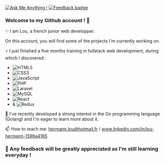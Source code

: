 [![Ask Me Anything !](https://img.shields.io/badge/Ask%20me-anything-1abc9c.svg)](https://GitHub.com/Naereen/ama)
[![Feedback badge](https://img.shields.io/badge/Feedback-appreciated-<#7f00ff>.svg)](https://shields.io/)



### Welcome to my Github account ! 👋


✨ I am Lou, a french junior web developper. 


On this account, you will find some of the projects I'm currently working on. 




⚡ I just finished a five months training in fullstack web development, during which I discovered : 

- ![HTML5](https://img.shields.io/badge/html5-%23E34F26.svg?style=for-the-badge&logo=html5&logoColor=white)
- ![CSS3](https://img.shields.io/badge/css3-%231572B6.svg?style=for-the-badge&logo=css3&logoColor=white)
- ![JavaScript](https://img.shields.io/badge/javascript-%23323330.svg?style=for-the-badge&logo=javascript&logoColor=%23F7DF1E)
- ![PHP](https://img.shields.io/badge/php-%23777BB4.svg?style=for-the-badge&logo=php&logoColor=white) 
- ![Laravel](https://img.shields.io/badge/laravel-%23FF2D20.svg?style=for-the-badge&logo=laravel&logoColor=white)
-  ![MySQL](https://img.shields.io/badge/mysql-%2300f.svg?style=for-the-badge&logo=mysql&logoColor=white)
-  ![React](https://img.shields.io/badge/react-%2320232a.svg?style=for-the-badge&logo=react&logoColor=%2361DAFB)
-  & ![Redux](https://img.shields.io/badge/redux-%23593d88.svg?style=for-the-badge&logo=redux&logoColor=white) 




🌱 I've recently developed a strong interest in the Go programming language (Golang) and I'm eager to learn more about it.



📫 How to reach me: hermann.lou@hotmail.fr / www.linkedin.com/in/lou-hermann-1596a4165




### 💬 Any feedback will be greatly appreciated as I'm still learning everyday ! 






